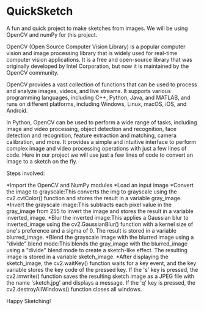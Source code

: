 # QuickSketch
A fun and quick project to make sketches from images. We will be using OpenCV and numPy for this project.

OpenCV (Open Source Computer Vision Library) is a popular computer vision and image processing library that is widely used for real-time computer vision applications. It is a free and open-source library that was originally developed by Intel Corporation, but now it is maintained by the OpenCV community.

OpenCV provides a vast collection of functions that can be used to process and analyze images, videos, and live streams. It supports various programming languages, including C++, Python, Java, and MATLAB, and runs on different platforms, including Windows, Linux, macOS, iOS, and Android.

In Python, OpenCV can be used to perform a wide range of tasks, including image and video processing, object detection and recognition, face detection and recognition, feature extraction and matching, camera calibration, and more. It provides a simple and intuitive interface to perform complex image and video processing operations with just a few lines of code. Here in our project we will use just a few lines of code to convert an image to a sketch on the fly.

Steps involved:

*Import the OpenCV and NumPy modules
*Load an input image
*Convert the image to grayscale:This converts the img to grayscale using the cv2.cvtColor() function and stores the result in a variable gray_image.
*Invert the grayscale image:This subtracts each pixel value in the gray_image from 255 to invert the image and stores the result in a variable inverted_image.
*Blur the inverted image:This applies a Gaussian blur to inverted_image using the cv2.GaussianBlur() function with a kernel size of one's preference and a sigma of 0. The result is stored in a variable blurred_image.
*Blend the grayscale image with the blurred image using a "divide" blend mode:This blends the gray_image with the blurred_image using a "divide" blend mode to create a sketch-like effect. The resulting image is stored in a variable sketch_image.
*After displaying the sketch_image, the cv2.waitKey() function waits for a key event, and the key variable stores the key code of the pressed key. If the 's' key is pressed, the cv2.imwrite() function saves the resulting sketch image as a JPEG file with the name 'sketch.jpg' and displays a message. If the 'q' key is pressed, the cv2.destroyAllWindows() function closes all windows.

Happy Sketching!
